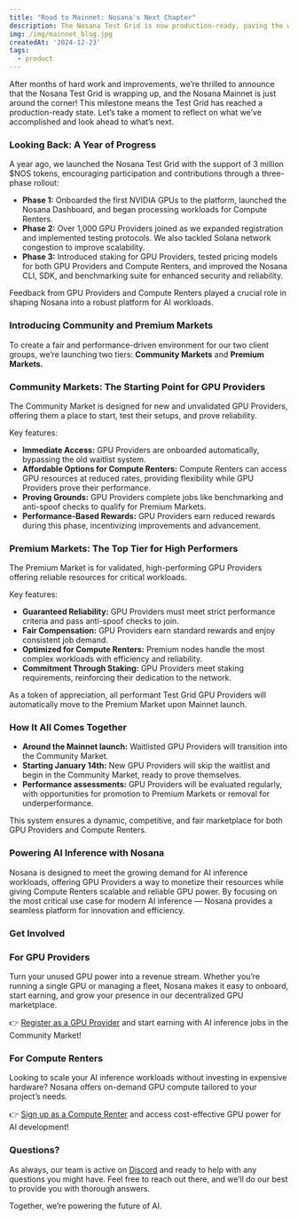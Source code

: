 ```yaml
---
title: "Road to Mainnet: Nosana's Next Chapter"
description: The Nosana Test Grid is now production-ready, paving the way for the upcoming launch of the Nosana Mainnet. 
img: /img/mainnet_blog.jpg
createdAt: '2024-12-23'
tags:
  - product
---
```

After months of hard work and improvements, we’re thrilled to announce that the Nosana Test Grid is wrapping up, and the Nosana Mainnet is just around the corner! This milestone means the Test Grid has reached a production-ready state. Let’s take a moment to reflect on what we’ve accomplished and look ahead to what’s next.

### **Looking Back: A Year of Progress**

A year ago, we launched the Nosana Test Grid with the support of 3 million $NOS tokens, encouraging participation and contributions through a three-phase rollout:

- **Phase 1:** Onboarded the first NVIDIA GPUs to the platform, launched the Nosana Dashboard, and began processing workloads for Compute Renters.
- **Phase 2:** Over 1,000 GPU Providers joined as we expanded registration and implemented testing protocols. We also tackled Solana network congestion to improve scalability.
- **Phase 3:** Introduced staking for GPU Providers, tested pricing models for both GPU Providers and Compute Renters, and improved the Nosana CLI, SDK, and benchmarking suite for enhanced security and reliability.

Feedback from GPU Providers and Compute Renters played a crucial role in shaping Nosana into a robust platform for AI workloads.

### **Introducing Community and Premium Markets**

To create a fair and performance-driven environment for our two client groups, we’re launching two tiers: **Community Markets** and **Premium Markets.**

### **Community Markets: The Starting Point for GPU Providers**

The Community Market is designed for new and unvalidated GPU Providers, offering them a place to start, test their setups, and prove reliability.

Key features:

- **Immediate Access:** GPU Providers are onboarded automatically, bypassing the old waitlist system.
- **Affordable Options for Compute Renters:** Compute Renters can access GPU resources at reduced rates, providing flexibility while GPU Providers prove their performance.
- **Proving Grounds:** GPU Providers complete jobs like benchmarking and anti-spoof checks to qualify for Premium Markets.
- **Performance-Based Rewards:** GPU Providers earn reduced rewards during this phase, incentivizing improvements and advancement.

### **Premium Markets: The Top Tier for High Performers**

The Premium Market is for validated, high-performing GPU Providers offering reliable resources for critical workloads.

Key features:

- **Guaranteed Reliability:** GPU Providers must meet strict performance criteria and pass anti-spoof checks to join.
- **Fair Compensation:** GPU Providers earn standard rewards and enjoy consistent job demand.
- **Optimized for Compute Renters:** Premium nodes handle the most complex workloads with efficiency and reliability.
- **Commitment Through Staking:** GPU Providers meet staking requirements, reinforcing their dedication to the network.

As a token of appreciation, all performant Test Grid GPU Providers will automatically move to the Premium Market upon Mainnet launch.

### **How It All Comes Together**

- **Around the Mainnet launch:** Waitlisted GPU Providers will transition into the Community Market.
- **Starting January 14th:** New GPU Providers will skip the waitlist and begin in the Community Market, ready to prove themselves.
- **Performance assessments:** GPU Providers will be evaluated regularly, with opportunities for promotion to Premium Markets or removal for underperformance.

This system ensures a dynamic, competitive, and fair marketplace for both GPU Providers and Compute Renters.

### **Powering AI Inference with Nosana**

Nosana is designed to meet the growing demand for AI inference workloads, offering GPU Providers a way to monetize their resources while giving Compute Renters scalable and reliable GPU power. By focusing on the most critical use case for modern AI inference — Nosana provides a seamless platform for innovation and efficiency.

### **Get Involved**

### **For GPU Providers**

Turn your unused GPU power into a revenue stream. Whether you’re running a single GPU or managing a fleet, Nosana makes it easy to onboard, start earning, and grow your presence in our decentralized GPU marketplace.

👉 [Register as a GPU Provider](https://docs.nosana.com/nodes/grid.html) and start earning with AI inference jobs in the Community Market!

### **For Compute Renters**

Looking to scale your AI inference workloads without investing in expensive hardware? Nosana offers on-demand GPU compute tailored to your project’s needs.

👉 [Sign up as a Compute Renter](https://docs.google.com/forms/d/e/1FAIpQLSdfh5RIw2hWa1vnXhRUA4QIGADhBMkAHnpjqoNCHbrdF283cg/viewform) and access cost-effective GPU power for AI development!

### **Questions?**

As always, our team is active on [Discord](https://discord.gg/nosana-ai) and ready to help with any questions you might have. Feel free to reach out there, and we’ll do our best to provide you with thorough answers.

Together, we’re powering the future of AI.